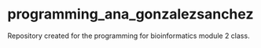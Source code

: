 # programming_ana_gonzalezsanchez
Repository created for the programming for bioinformatics module 2 class.
